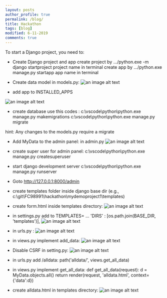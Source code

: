 ```yaml
---
layout: posts
author_profile: true
permalink: /blog/
title: Hackathon
tags: [blog]
modified: 6-11-2019
comments: true
---
```


To start a Django project, you need to:
- Create Django project and app
create project by     .../python.exe -m django startproject project name in terminal
create app by         .../python.exe  manage.py startapp app name in terminal

- Create data model in models.py:
![an image alt text]({{ali6600alamdari.github.io}}/alialamdari.github.io/assets/images/model.png)

- add app to INSTALLED_APPS

![an image alt text]({{ali6600alamdari.github.io}}/alialamdari.github.io/assets/images/installapp.png)


- create database
use this codes :
c:\vscode\python\python.exe manage.py makemigrations
c:\vscode\python\python.exe manage.py migrate

hint: Any changes to the models.py require a migrate


- Add MyData to the admin panel: in admin.py
![an image alt text]({{ali6600alamdari.github.io}}/alialamdari.github.io/assets/images/admin.png)

- create super user for admin panel:
c:\vscode\python\python.exe manage.py createsuperuser

- start django development server
c:\vscode\python\python.exe manage.py runserver
- Goto http://127.0.0.1:8000/admin

- create templates folder inside django base dir (e.g., c:\git\FC98991\hackathon\mydemoproject1\templates)
- create form.html inside templates directory:
![an image alt text]({{ali6600alamdari.github.io}}/alialamdari.github.io/assets/images/html.png)

- in settings.py add to TEMPLATES= ...         'DIRS' : [os.path.join(BASE_DIR, 'templates')],
![an image alt text]({{ali6600alamdari.github.io}}/alialamdari.github.io/assets/images/path.png)

- in urls.py :
![an image alt text]({{ali6600alamdari.github.io}}/alialamdari.github.io/assets/images/url.png)

- in views.py implement add_data:
![an image alt text]({{ali6600alamdari.github.io}}/alialamdari.github.io/assets/images/views.png)

- Disable CSRF in setting.py:
![an image alt text]({{ali6600alamdari.github.io}}/alialamdari.github.io/assets/images/csrf.png)

- in urls.py add /alldata:
    path('alldata/', views.get_all_data)

- in views.py implement get_all_data:
    def get_all_data(request):
        d = MyData.objects.all()
        return render(request, 'alldata.html', context={'data':d})


- create alldata.html in templates directory:
![an image alt text]({{ali6600alamdari.github.io}}/alialamdari.github.io/assets/images/html2.png)
 